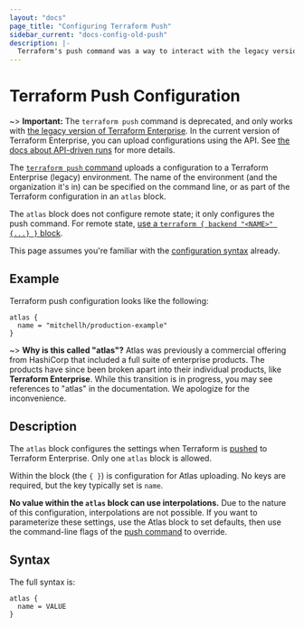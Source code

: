 ```yaml
---
layout: "docs"
page_title: "Configuring Terraform Push"
sidebar_current: "docs-config-old-push"
description: |-
  Terraform's push command was a way to interact with the legacy version of Terraform Enterprise. It is not supported in the current version of Terraform Enterprise.
---
```


# Terraform Push Configuration

~> **Important:** The `terraform push` command is deprecated, and only works with [the legacy version of Terraform Enterprise](/docs/enterprise-legacy/index.html). In the current version of Terraform Enterprise, you can upload configurations using the API. See [the docs about API-driven runs](/docs/enterprise/run/api.html) for more details.

The [`terraform push` command](/docs/commands/push.html) uploads a configuration to a Terraform Enterprise (legacy) environment. The name of the environment (and the organization it's in) can be specified on the command line, or as part of the Terraform configuration in an `atlas` block.

The `atlas` block does not configure remote state; it only configures the push command. For remote state, [use a `terraform { backend "<NAME>" {...} }` block](/docs/backends/config.html).

This page assumes you're familiar with the
[configuration syntax](/docs/configuration/syntax.html)
already.

## Example

Terraform push configuration looks like the following:

```hcl
atlas {
  name = "mitchellh/production-example"
}
```

~> **Why is this called "atlas"?** Atlas was previously a commercial offering
from HashiCorp that included a full suite of enterprise products. The products
have since been broken apart into their individual products, like **Terraform
Enterprise**. While this transition is in progress, you may see references to
"atlas" in the documentation. We apologize for the inconvenience.

## Description

The `atlas` block configures the settings when Terraform is
[pushed](/docs/commands/push.html) to Terraform Enterprise. Only one `atlas` block
is allowed.

Within the block (the `{ }`) is configuration for Atlas uploading.
No keys are required, but the key typically set is `name`.

**No value within the `atlas` block can use interpolations.** Due
to the nature of this configuration, interpolations are not possible.
If you want to parameterize these settings, use the Atlas block to
set defaults, then use the command-line flags of the
[push command](/docs/commands/push.html) to override.

## Syntax

The full syntax is:

```text
atlas {
  name = VALUE
}
```
